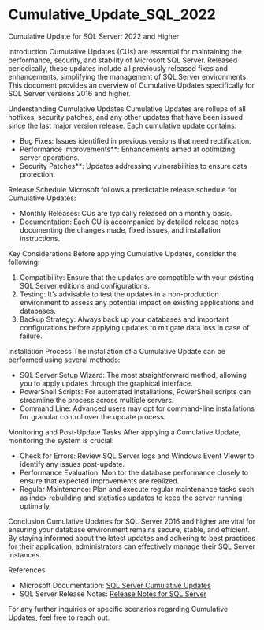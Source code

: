 # Cumulative_Update_SQL_2022
Cumulative Update for SQL Server: 2022 and Higher

Introduction
Cumulative Updates (CUs) are essential for maintaining the performance, security, and stability of Microsoft SQL Server. Released periodically, these updates include all previously released fixes and enhancements, simplifying the management of SQL Server environments. This document provides an overview of Cumulative Updates specifically for SQL Server versions 2016 and higher.

Understanding Cumulative Updates
Cumulative Updates are rollups of all hotfixes, security patches, and any other updates that have been issued since the last major version release. Each cumulative update contains:

- Bug Fixes: Issues identified in previous versions that need rectification.
- Performance Improvements**: Enhancements aimed at optimizing server operations.
- Security Patches**: Updates addressing vulnerabilities to ensure data protection.

Release Schedule
Microsoft follows a predictable release schedule for Cumulative Updates:

- Monthly Releases: CUs are typically released on a monthly basis.
- Documentation: Each CU is accompanied by detailed release notes documenting the changes made, fixed issues, and installation instructions.

Key Considerations
Before applying Cumulative Updates, consider the following:

1. Compatibility: Ensure that the updates are compatible with your existing SQL Server editions and configurations.
2. Testing: It’s advisable to test the updates in a non-production environment to assess any potential impact on existing applications and databases.
3. Backup Strategy: Always back up your databases and important configurations before applying updates to mitigate data loss in case of failure.

Installation Process
The installation of a Cumulative Update can be performed using several methods:

- SQL Server Setup Wizard: The most straightforward method, allowing you to apply updates through the graphical interface.
- PowerShell Scripts: For automated installations, PowerShell scripts can streamline the process across multiple servers.
- Command Line: Advanced users may opt for command-line installations for granular control over the update process.

Monitoring and Post-Update Tasks
After applying a Cumulative Update, monitoring the system is crucial:

- Check for Errors: Review SQL Server logs and Windows Event Viewer to identify any issues post-update.
- Performance Evaluation: Monitor the database performance closely to ensure that expected improvements are realized.
- Regular Maintenance: Plan and execute regular maintenance tasks such as index rebuilding and statistics updates to keep the server running optimally.

Conclusion
Cumulative Updates for SQL Server 2016 and higher are vital for ensuring your database environment remains secure, stable, and efficient. By staying informed about the latest updates and adhering to best practices for their application, administrators can effectively manage their SQL Server instances.

References
- Microsoft Documentation: [SQL Server Cumulative Updates](https://learn.microsoft.com/en-us/sql/sql-server/?view=sql-server-ver17)
- SQL Server Release Notes: [Release Notes for SQL Server](https://learn.microsoft.com/en-us/troubleshoot/sql/releases/sqlserver-2022/build-versions)

For any further inquiries or specific scenarios regarding Cumulative Updates, feel free to reach out.
